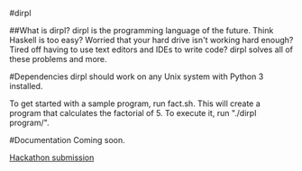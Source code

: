 #dirpl

##What is dirpl?
dirpl is the programming language of the future.
Think Haskell is too easy?
Worried that your hard drive isn't working hard enough?
Tired off having to use text editors and IDEs to write code?
dirpl solves all of these problems and more.

#Dependencies
dirpl should work on any Unix system with Python 3 installed.

To get started with a sample program, run fact.sh.
This will create a program that calculates the factorial of 5.
To execute it, run "./dirpl program/".

#Documentation
Coming soon.

[Hackathon submission](http://hackbu-2015s.challengepost.com/submissions/34578-dirpl)
